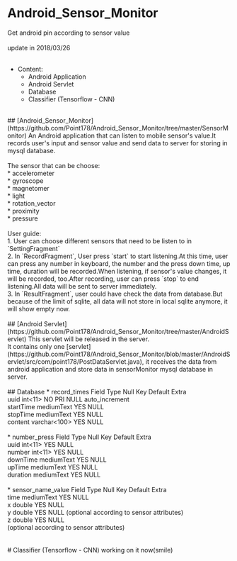 # Android_Sensor_Monitor
Get android pin according to sensor value
<br>
<br>
update in 2018/03/26<br>
<br>
* Content:<br>
  * Android Application<br>
  * Android Servlet<br>
  * Database<br>
  * Classifier (Tensorflow - CNN)<br>
<br>
## [Android_Sensor_Monitor](https://github.com/Point178/Android_Sensor_Monitor/tree/master/SensorMonitor)
An Android application that can listen to mobile sensor's value.It records user's input and sensor value and send data to server for storing in mysql database.<br>
<br>
The sensor that can be choose:<br>
* accelerometer</br>
* gyroscope<br>
* magnetomer<br>
* light<br>
* rotation_vector<br>
* proximity<br>
* pressure<br>
<br>
User guide:<br>
1. User can choose different sensors that need to be listen to in `SettingFragment`<br>
2. In `RecordFragment`, User press `start` to start listening.At this time, user can press any number in keyboard, the number and the press down time, up time, duration will be recorded.When listening, if sensor's value changes, it will be recorded, too.After recording, user can press `stop` to end listening.All data will be sent to server immediately.<br>
3. In `ResultFragment`, user could have check the data from database.But because of the limit of sqlite, all data will not store in local sqlite anymore, it will show empty now.<br>
<br>
## [Android Servlet](https://github.com/Point178/Android_Sensor_Monitor/tree/master/AndroidServlet)
This servlet will be released in the server.<br>
It contains only one [servlet](https://github.com/Point178/Android_Sensor_Monitor/blob/master/AndroidServlet/src/com/point178/PostDataServlet.java), it receives the data from android application and store data in sensorMonitor mysql database in server.<br>
<br>
## Database
 * record_times
 Field          Type        Null     Key    Default   Extra<br>
 uuid          int<11>       NO      PRI     NULL     auto_increment<br>
 startTime   mediumText      YES             NULL<br>
 stopTime    mediumText      YES             NULL<br>
 content     varchar<100>    YES             NULL<br>
 <br>
 * number_press
 Field          Type        Null     Key    Default   Extra<br>
 uuid          int<11>      YES              NULL<br>
 number        int<11>      YES              NULL<br>
 downTime    mediumText     YES              NULL<br>
 upTime      mediumText     YES              NULL<br>
 duration    mediumText     YES              NULL<br>
 <br>
 * sensor_name_value
 Field          Type        Null     Key    Default   Extra<br>
 time        mediumText     YES              NULL<br>
 x             double       YES              NULL<br>
 y             double       YES              NULL                (optional according to sensor attributes)<br>
 z             double       YES              NULL<br>            (optional according to sensor attributes)<br>
 <br>
 <br>
# Classifier (Tensorflow - CNN)
working on it now(smile)<br>
